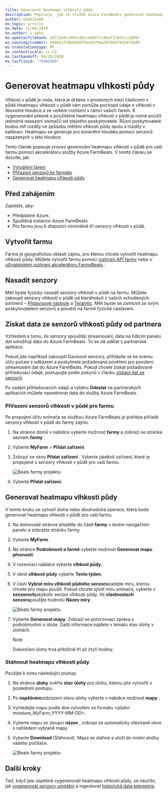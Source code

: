 ```yaml
---
title: Generovat heatmapu vlhkosti půdy
description: Popisuje, jak ve službě Azure FarmBeats generovat heatmapu vlhkosti v půdě.
author: uhabiba04
ms.topic: article
ms.date: 11/04/2019
ms.author: v-umha
ms.openlocfilehash: a2115e9c1601c86cce8857c10baf12b91cc2b997
ms.sourcegitcommit: 849bb1729b89d075eed579aa36395bf4d29f3bd9
ms.translationtype: MT
ms.contentlocale: cs-CZ
ms.lasthandoff: 04/28/2020
ms.locfileid: "75482566"
---
```

# <a name="generate-soil-moisture-heatmap"></a>Generovat heatmapu vlhkosti půdy

Vlhkost v půdě je voda, která je držena v prostorech mezi částicemi v půdě.Heatmapu vlhkosti v půdě vám pomůže pochopit údaje o vlhkosti v libovolné hloubce a ve velkém rozlišení v rámci vašich farem. K vygenerování přesné a použitelné heatmapu vlhkosti v půdě je nutné použít jednotné nasazení snímačů od stejného poskytovatele. Různí poskytovatelé budou mít rozdíly ve způsobu měření vlhkosti půdy spolu s rozdíly v kalibraci. Heatmapu se generuje pro konkrétní hloubku pomocí senzorů nasazených v této hloubce.

Tento článek popisuje proces generování heatmapu vlhkosti v půdě pro vaši farmu pomocí akcelerátoru služby Azure FarmBeats. V tomto článku se dozvíte, jak:

- [Vytváření farem](#create-a-farm)
- [Přiřazení senzorů ke farmám](#get-soil-moisture-sensor-data-from-partner)
- [Generovat heatmapu vlhkosti půdy](#generate-soil-moisture-heatmap)

## <a name="before-you-begin"></a>Před zahájením

Zajistěte, aby:  

- Předplatné Azure.
- Spuštěná instance Azure FarmBeats.
- Pro farmu jsou k dispozici minimálně tři senzory vlhkosti v půdě.

## <a name="create-a-farm"></a>Vytvořit farmu

Farma je geografickou oblastí zájmu, pro kterou chcete vytvořit heatmapu vlhkosti půdy. Můžete vytvořit farmu pomocí [rozhraní API farmy](https://aka.ms/FarmBeatsDatahubSwagger) nebo v [uživatelském rozhraní akcelerátoru FarmsBeats](manage-farms-in-azure-farmbeats.md#create-farms) .

## <a name="deploy-sensors"></a>Nasadit senzory

Měli byste fyzicky nasadit senzory vlhkosti v půdě na farmu. Můžete zakoupit senzory vlhkosti v půdě od kteréhokoli z našich schválených partnerů – [Přidavisové nástroje](https://www.davisinstruments.com/product/enviromonitor-gateway/) a [Teralytic](https://teralytic.com/). Měli byste se zamluvit se svým poskytovatelem senzorů a provést na farmě fyzické nastavení.

## <a name="get-soil-moisture-sensor-data-from-partner"></a>Získat data ze senzorů vlhkosti půdy od partnera

Vzhledem k tomu, že senzory spouštějí streamování, data na řídicím panelu dat umožňují data do Azure FarmBeats. To se dá udělat z partnerské aplikace.

Pokud jste například zakoupili Davisové senzory, přihlásíte se ke svému účtu počasí s odkazem a poskytnete požadovaná pověření pro povolení streamování dat do Azure FarmBeats. Pokud chcete získat požadované přihlašovací údaje, postupujte podle pokynů v článku [získání dat ze senzorů](get-sensor-data-from-sensor-partner.md#get-sensor-data-from-sensor-partners).

Po zadání přihlašovacích údajů a výběru **Odeslat** na partnerských aplikacích můžete nasměrovat data do služby Azure FarmBeats.

### <a name="assign-soil-moisture-sensors-to-the-farm"></a>Přiřazení senzorů vlhkosti v půdě pro farmu

Po propojení účtu snímače se službou Azure FarmBeats je potřeba přiřadit senzory vlhkosti v půdě do farmy zájmu.

1.  Na stránce domů v nabídce vyberte možnost **farmy** a zobrazí se stránka seznam **farmy** .
2.  Vyberte **MyFarm** > **Přidat zařízení**.
3.  Zobrazí se okno **Přidat zařízení** . Vyberte jakékoli zařízení, které je propojené s senzory vlhkosti v půdě pro vaši farmu.

    ![Beats farmy projektu](./media/get-sensor-data-from-sensor-partner/add-devices-1.png)

4. Vyberte **Přidat zařízení**.     

## <a name="generate-soil-moisture-heatmap"></a>Generovat heatmapu vlhkosti půdy

V tomto kroku se vytvoří úloha nebo dlouhodobá operace, která bude generovat heatmapu vlhkosti v půdě pro vaši farmu.

1.  Na domovské stránce přejděte do části **farmy** v levém navigačním panelu a zobrazte stránku farmy.
2.  Vyberte **MyFarm**.
3.  Na stránce **Podrobnosti o farmě** vyberte možnost **Generovat mapu přesnosti**.
4.  V rozevírací nabídce vyberte **vlhkost půdy**.
5.  V okně **vlhkosti půdy** vyberte **Tento týden**.
6.  V části **Vybrat míru vlhkosti půdního** **senzoru**zadejte míru, kterou chcete pro mapu použít.
    Pokud chcete zjistit míru snímače, vyberte v **senzorech**jakýkoliv senzor vlhkosti půdy. Ve **vlastnostech senzoru**použijte hodnotu **Název míry** .

    ![Beats farmy projektu](./media/get-sensor-data-from-sensor-partner/soil-moisture-1.png)


7.  Vyberte **Generovat mapy**.
    Zobrazí se potvrzovací zpráva s podrobnostmi o úloze. Další informace najdete v tématu stav úlohy v úlohách.

    >[!NOTE]
    > Dokončení úlohy trvá přibližně tři až čtyři hodiny.

### <a name="download-the-soil-moisture-heatmap"></a>Stáhnout heatmapu vlhkosti půdy

Použijte k tomu následující postup:

1. Na stránce **úlohy** ověřte **stav úlohy** pro úlohu, kterou jste vytvořili v posledním postupu.
2. Po **úspěšném**zobrazení stavu úlohy vyberte v nabídce možnost **mapy** .
3. Vyhledejte mapu podle dne vytvoření ve formátu <půdní-moisture_MyFarm_YYYY-MM-DD>.
4. Vyberte mapu ve sloupci **název** , zobrazí se automaticky otevírané okno s náhledem vybrané mapy.
5. Vyberte **Download** (Stáhnout). Mapa se stáhne a uloží do místní složky vašeho počítače.

    ![Beats farmy projektu](./media/get-sensor-data-from-sensor-partner/download-soil-moisture-map-1.png)

## <a name="next-steps"></a>Další kroky

Teď, když jste úspěšně vygenerovali heatmapu vlhkosti půdy, se naučíte, jak [vygenerovat senzory umístění](generate-maps-in-azure-farmbeats.md#sensor-placement-map) a ingestovat [historická data telemetrie](ingest-historical-telemetry-data-in-azure-farmbeats.md). 
